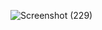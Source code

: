 ![Screenshot (229)](https://user-images.githubusercontent.com/100953845/163681729-cd0e3568-c63a-4f77-a7b0-d3d05fadcc2c.png)
